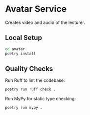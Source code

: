 # Avatar Service

Creates video and audio of the lecturer.

## Local Setup

```bash
cd avatar
poetry install
```

## Quality Checks

Run Ruff to lint the codebase:

```bash
poetry run ruff check .
```

Run MyPy for static type checking:

```bash
poetry run mypy .
```
